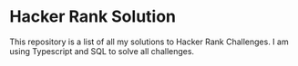 # Hacker Rank Solution

This repository is a list of all my solutions to Hacker Rank Challenges. I am using Typescript and SQL to solve all challenges.
